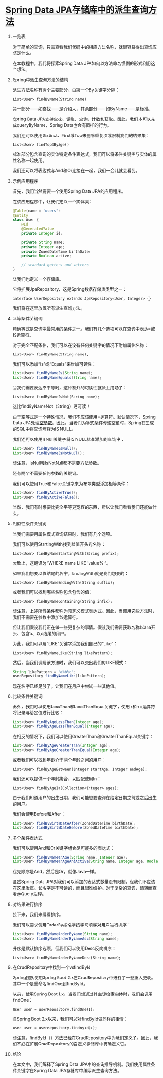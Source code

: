 # [Spring Data JPA存储库中的派生查询方法](https://www.baeldung.com/spring-data-derived-queries)

1. 一览表

    对于简单的查询，只需查看我们代码中的相应方法名称，就很容易得出查询应该是什么。

    在本教程中，我们将探索Spring Data JPA如何以方法命名惯例的形式利用这个想法。

2. Spring中派生查询方法的结构

    派生方法名称有两个主要部分，由第一个By关键字分隔：

    `List<User> findByName(String name)`

    第一部分——如查找——是介绍人，其余部分——如ByName——是标准。

    Spring Data JPA支持查找、读取、查询、计数和获取。因此，我们本可以完成queryByName，Spring Data也会有同样的行为。

    我们还可以使用Distinct、First或Top来删除重复项或限制我们的结果集：

    `List<User> findTop3ByAge()`

    标准部分包含查询的实体特定条件表达式。我们可以将条件关键字与实体的属性名称一起使用。

    我们还可以将表达式与And和Or连接在一起，我们一会儿就会看到。

3. 示例应用程序

    首先，我们当然需要一个使用Spring Data JPA的应用程序。

    在该应用程序中，让我们定义一个实体类：

    ```java
    @Table(name = "users")
    @Entity
    class User {
        @Id
        @GeneratedValue
        private Integer id;
        
        private String name;
        private Integer age;
        private ZonedDateTime birthDate;
        private Boolean active;

        // standard getters and setters
    }
    ```

    让我们也定义一个存储库。

    它将扩展JpaRepository，这是Spring数据存储库类型之一：

    `interface UserRepository extends JpaRepository<User, Integer> {}`

    我们将在这里放置所有派生查询方法。

4. 平等条件关键词

    精确等式是查询中最常用的条件之一。我们有几个选项可以在查询中表达=或IS运算符。

    对于完全匹配条件，我们可以在没有任何关键字的情况下附加属性名称：

    `List<User> findByName(String name);`

    我们可以添加“Is”或“Equals”来增加可读性：

    ```java
    List<User> findByNameIs(String name);
    List<User> findByNameEquals(String name);
    ```

    当我们需要表达不平等时，这种额外的可读性就派上用场了：

    `List<User> findByNameIsNot(String name);`

    这比findByNameNot（String）更可读！

    由于空等式是一个特殊情况，我们不应该使用=运算符。默认情况下，Spring Data JPA处理[空参数](https://www.baeldung.com/spring-data-jpa-null-parameters)。因此，当我们为等式条件传递空值时，Spring在生成的SQL中将查询解释为IS NULL。

    我们还可以使用IsNull关键字将IS NULL标准添加到查询中：

    ```java
    List<User> findByNameIsNull();
    List<User> findByNameIsNotNull();
    ```

    请注意，IsNull和IsNotNull都不需要方法参数。

    还有两个不需要任何参数的关键词。

    我们可以使用True和False关键字来为布尔类型添加相等条件：

    ```java
    List<User> findByActiveTrue();
    List<User> findByActiveFalse();
    ```

    当然，我们有时想要比完全平等更宽容的东西，所以让我们看看我们还能做什么。

5. 相似性条件关键词

    当我们需要用属性模式查询结果时，我们有几个选项。

    我们可以使用StartingWith找到以值开头的名称：

    `List<User> findByNameStartingWith(String prefix);`

    大致上，这翻译为“WHERE name LIKE 'value%'”。

    如果我们想要以值结尾的名字，EndingWith就是我们想要的：

    `List<User> findByNameEndingWith(String suffix);`

    或者我们可以找到哪些名称包含包含的值：

    `List<User> findByNameContaining(String infix);`

    请注意，上述所有条件都称为预定义模式表达式。因此，当调用这些方法时，我们不需要在参数中添加%运算符。

    但让我们假设我们正在做一些更复杂的事情。假设我们需要获取名称以ana开头、包含b、以c结尾的用户。

    为此，我们可以用“LIKE”关键字添加我们自己的“Like”：

    `List<User> findByNameLike(String likePattern);`

    然后，当我们调用该方法时，我们可以交出我们的LIKE模式：

    ```java
    String likePattern = "a%b%c";
    userRepository.findByNameLike(likePattern);
    ```

    现在名字已经足够了。让我们在用户中尝试一些其他值。

6. 比较条件关键词

    此外，我们可以使用LessThan和LessThanEqual关键字，使用<和<=运算符将记录与给定值进行比较：

    ```java
    List<User> findByAgeLessThan(Integer age);
    List<User> findByAgeLessThanEqual(Integer age);
    ```

    在相反的情况下，我们可以使用GreaterThan和GreaterThanEqual关键字：

    ```java
    List<User> findByAgeGreaterThan(Integer age);
    List<User> findByAgeGreaterThanEqual(Integer age);
    ```

    或者我们可以找到年龄介于两个年龄之间的用户：

    `List<User> findByAgeBetween(Integer startAge, Integer endAge);`

    我们还可以提供一个年龄集合，以匹配使用In：

    `List<User> findByAgeIn(Collection<Integer> ages);`

    由于我们知道用户的出生日期，我们可能想要查询在给定日期之前或之后出生的用户。

    我们会使用Before和After：

    ```java
    List<User> findByBirthDateAfter(ZonedDateTime birthDate);
    List<User> findByBirthDateBefore(ZonedDateTime birthDate);
    ```

7. 多个条件表达式

    我们可以使用And和Or关键字组合尽可能多的表达式：

    ```java
    List<User> findByNameOrAge(String name, Integer age);
    List<User> findByNameOrAgeAndActive(String name, Integer age, Boolean active);
    ```

    优先顺序是And，然后是Or，就像Java一样。

    虽然Spring Data JPA对我们可以添加的表达式数量没有限制，但我们不应该在这里发疯。长名字是不可读的，而且很难维护。对于复杂的查询，请转而查看@Query注释。

8. 对结果进行排序

    接下来，我们来看看排序。

    我们可以要求使用OrderBy按名字按字母顺序对用户进行排序：

    ```java
    List<User> findByNameOrderByName(String name);
    List<User> findByNameOrderByNameAsc(String name);
    ```

    升序是默认排序选项，但我们可以使用Desc反向排序：

    `List<User> findByNameOrderByNameDesc(String name);`

9. 在CrudRepository中找到一个vsfindById

    Spring团队使用Spring Boot 2.x在CrudRepository中进行了一些重大更改。其中一个是重命名findOne到findById。

    以前，使用Spring Boot 1.x，当我们想通过其主键检索实体时，我们会调用findOne：

    `User user = userRepository.findOne(1);`

    自Spring Boot 2.x以来，我们可以对findById做同样的事情：

    `User user = userRepository.findById(1);`

    请注意，findById（）方法已经在CrudRepository中为我们定义了。因此，我们不必在扩展CrudRepository的自定义存储库中明确定义它。

10. 结论

    在本文中，我们解释了Spring Data JPA中的查询推导机制。我们使用属性条件关键字在Spring Data JPA存储库中编写派生查询方法。
